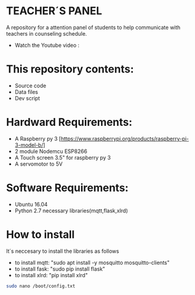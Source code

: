 # TEACHER´S PANEL
A repository for a attention panel of students to help communicate with teachers in counseling schedule.
* Watch the Youtube video :
# This repository contents:
* Source code
* Data files
* Dev script
# Hardward Requirements:
* A Raspberry py 3 [https://www.raspberrypi.org/products/raspberry-pi-3-model-b/]
* 2 module Nodemcu ESP8266
* A Touch screen 3.5" for raspberry py 3
* A servomotor to 5V
# Software Requirements:
* Ubuntu 16.04
* Python 2.7 necessary libraries(mqtt,flask,xlrd)
# How to install
It´s neccesary to install the libraries as follows
* to install mqtt: "sudo apt install -y mosquitto mosquitto-clients"
* to install fask: "sudo pip install flask"
* to install xlrd: "pip install xlrd"

```sh
sudo nano /boot/config.txt
```
